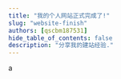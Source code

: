```yaml
---
title: "我的个人网站正式完成了!"
slug: "website-finish"
authors: [qscbm187531]
hide_table_of_contents: false
description: "分享我的建站经验."
---
```

a
<!-- truncate -->